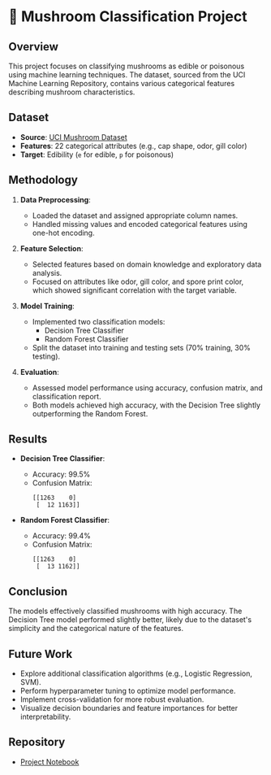 # 🍄 Mushroom Classification Project

## Overview

This project focuses on classifying mushrooms as edible or poisonous using machine learning techniques. The dataset, sourced from the UCI Machine Learning Repository, contains various categorical features describing mushroom characteristics.

## Dataset

- **Source**: [UCI Mushroom Dataset](https://archive.ics.uci.edu/ml/datasets/Mushroom)
- **Features**: 22 categorical attributes (e.g., cap shape, odor, gill color)
- **Target**: Edibility (`e` for edible, `p` for poisonous)

## Methodology

1. **Data Preprocessing**:
   - Loaded the dataset and assigned appropriate column names.
   - Handled missing values and encoded categorical features using one-hot encoding.

2. **Feature Selection**:
   - Selected features based on domain knowledge and exploratory data analysis.
   - Focused on attributes like odor, gill color, and spore print color, which showed significant correlation with the target variable.

3. **Model Training**:
   - Implemented two classification models:
     - Decision Tree Classifier
     - Random Forest Classifier
   - Split the dataset into training and testing sets (70% training, 30% testing).

4. **Evaluation**:
   - Assessed model performance using accuracy, confusion matrix, and classification report.
   - Both models achieved high accuracy, with the Decision Tree slightly outperforming the Random Forest.

## Results

- **Decision Tree Classifier**:
  - Accuracy: 99.5%
  - Confusion Matrix:
    ```
    [[1263    0]
     [  12 1163]]
    ```

- **Random Forest Classifier**:
  - Accuracy: 99.4%
  - Confusion Matrix:
    ```
    [[1263    0]
     [  13 1162]]
    ```

## Conclusion

The models effectively classified mushrooms with high accuracy. The Decision Tree model performed slightly better, likely due to the dataset's simplicity and the categorical nature of the features.

## Future Work

- Explore additional classification algorithms (e.g., Logistic Regression, SVM).
- Perform hyperparameter tuning to optimize model performance.
- Implement cross-validation for more robust evaluation.
- Visualize decision boundaries and feature importances for better interpretability.

## Repository

- [Project Notebook](https://github.com/evandobler98/ml_classification_dobler/blob/main/classification_dobler.ipynb)

